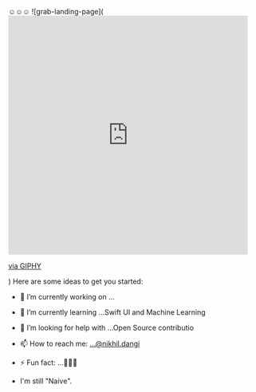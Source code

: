 ☺️☺️☺️
![grab-landing-page](<iframe src="https://giphy.com/embed/gen0pz7WHRGbyFYtkK" width="480" height="480" frameBorder="0" class="giphy-embed" allowFullScreen></iframe><p><a href="https://giphy.com/gifs/halloween-ghost-spooky-gen0pz7WHRGbyFYtkK">via GIPHY</a></p>)
Here are some ideas to get you started:

- 🔭 I’m currently working on ...
- 🌱 I’m currently learning ...Swift UI and Machine Learning
- 🤔 I’m looking for help with ...Open Source contributio
- 📫 How to reach me: ...@nikhil.dangi
- ⚡ Fun fact: ...🙂🙃😊

- I'm still "Naive".
